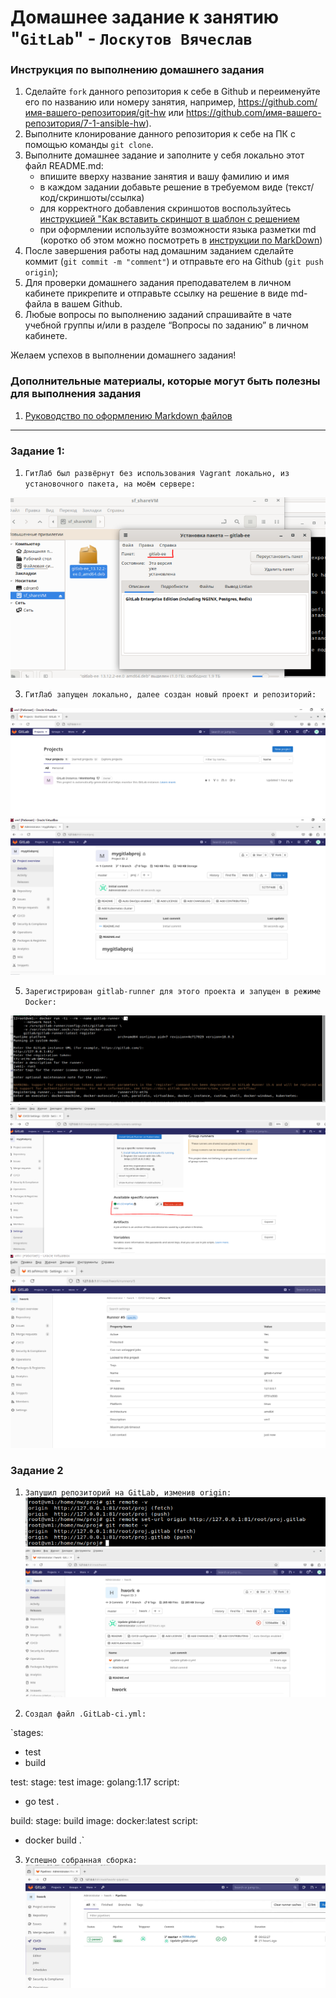 # Домашнее задание к занятию "`GitLab`" - `Лоскутов Вячеслав`


### Инструкция по выполнению домашнего задания

   1. Сделайте `fork` данного репозитория к себе в Github и переименуйте его по названию или номеру занятия, например, https://github.com/имя-вашего-репозитория/git-hw или  https://github.com/имя-вашего-репозитория/7-1-ansible-hw).
   2. Выполните клонирование данного репозитория к себе на ПК с помощью команды `git clone`.
   3. Выполните домашнее задание и заполните у себя локально этот файл README.md:
      - впишите вверху название занятия и вашу фамилию и имя
      - в каждом задании добавьте решение в требуемом виде (текст/код/скриншоты/ссылка)
      - для корректного добавления скриншотов воспользуйтесь [инструкцией "Как вставить скриншот в шаблон с решением](https://github.com/netology-code/sys-pattern-homework/blob/main/screen-instruction.md)
      - при оформлении используйте возможности языка разметки md (коротко об этом можно посмотреть в [инструкции  по MarkDown](https://github.com/netology-code/sys-pattern-homework/blob/main/md-instruction.md))
   4. После завершения работы над домашним заданием сделайте коммит (`git commit -m "comment"`) и отправьте его на Github (`git push origin`);
   5. Для проверки домашнего задания преподавателем в личном кабинете прикрепите и отправьте ссылку на решение в виде md-файла в вашем Github.
   6. Любые вопросы по выполнению заданий спрашивайте в чате учебной группы и/или в разделе “Вопросы по заданию” в личном кабинете.
   
Желаем успехов в выполнении домашнего задания!
   
### Дополнительные материалы, которые могут быть полезны для выполнения задания

1. [Руководство по оформлению Markdown файлов](https://gist.github.com/Jekins/2bf2d0638163f1294637#Code)

---

### Задание 1:

1. `ГитЛаб был развёрнут без использования Vagrant локально, из установочного пакета, на моём сервере:`

![alt text](https://github.com/NightWalkerZ488/git-hwork/blob/main/Gitlab.PNG)

3. `ГитЛаб запущен локально, далее создан новый проект и репозиторий:`
   
![alt text](https://github.com/NightWalkerZ488/git-hwork/blob/main/localrun.PNG)
![alt text](https://github.com/NightWalkerZ488/git-hwork/blob/main/proj.PNG)

5. `Зарегистрирован gitlab-runner для этого проекта и запущен в режиме Docker:`

![alt text](https://github.com/NightWalkerZ488/git-hwork/blob/main/runnerreg.PNG)
![alt text](https://github.com/NightWalkerZ488/git-hwork/blob/main/showrun.PNG)
![alt text](https://github.com/NightWalkerZ488/git-hwork/blob/main/runnerconf.PNG)

### Задание 2

1. `Запушил репозиторий на GitLab, изменив origin:`
![alt text](https://github.com/NightWalkerZ488/git-hwork/blob/main/Origins.PNG)
![alt text](https://github.com/NightWalkerZ488/git-hwork/blob/main/neworigin.PNG)

2. `Создал файл .GitLab-ci.yml:`

`stages:
  - test
  - build

test:
  stage: test
  image: golang:1.17
  script: 
   - go test .

build:
  stage: build
  image: docker:latest
  script:
   - docker build .`

3. `Успешно собранная сборка:`
![alt text](https://github.com/NightWalkerZ488/git-hwork/blob/main/rundone.jpg)

